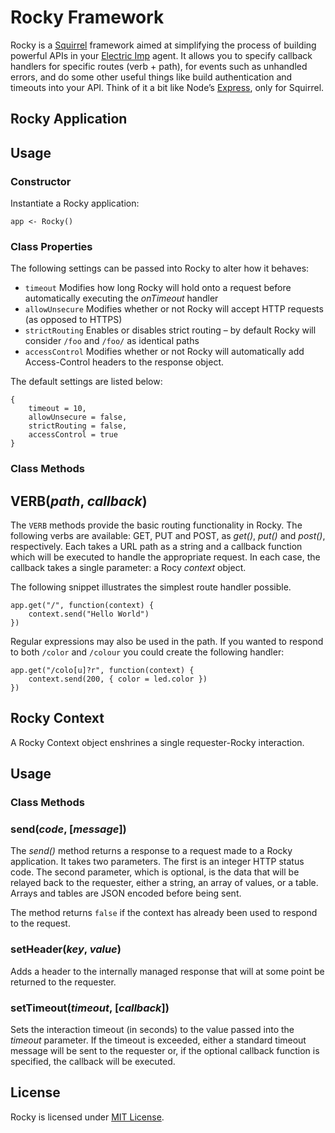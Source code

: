 # Rocky Framework

Rocky is a [Squirrel](http://squirrel-lang.org) framework aimed at simplifying the process of building powerful APIs in your [Electric Imp](http://electricimp.com) agent. It allows you to specify callback handlers for specific routes (verb + path), for events such as unhandled errors, and do some other useful things like build authentication and timeouts into your API. Think of it a bit like Node’s [Express](http://expressjs.com), only for Squirrel.

## Rocky Application

## Usage

### Constructor

Instantiate a Rocky application:

```squirrel
app <- Rocky()
```

### Class Properties

The following settings can be passed into Rocky to alter how it behaves:

- ```timeout``` Modifies how long Rocky will hold onto a request before automatically executing the *onTimeout* handler
- ```allowUnsecure``` Modifies whether or not Rocky will accept HTTP requests (as opposed to HTTPS)
- ```strictRouting``` Enables or disables strict routing &ndash; by default Rocky will consider `/foo` and `/foo/` as identical paths
- ```accessControl``` Modifies whether or not Rocky will automatically add Access-Control headers to the response object.

The default settings are listed below:

```squirrel
{
	timeout = 10,
	allowUnsecure = false,
	strictRouting = false,
	accessControl = true
}
```

### Class Methods

## VERB(*path*, *callback*)

The ```VERB``` methods provide the basic routing functionality in Rocky. The following verbs are available: GET, PUT and POST, as *get()*, *put()* and *post()*, respectively. Each takes a URL path as a string and a callback function which will be executed to handle the appropriate request. In each case, the callback takes a single parameter: a Rocy *context* object.

The following snippet illustrates the simplest route handler possible.

```squirrel
app.get("/", function(context) {
	context.send("Hello World")
})
```

Regular expressions may also be used in the path. If you wanted to respond to both `/color` and `/colour` you could create the following handler:

```squirrel
app.get("/colo[u]?r", function(context) {
	context.send(200, { color = led.color })
})
```

## Rocky Context

A Rocky Context object enshrines a single requester-Rocky interaction.

## Usage

### Class Methods

### send(*code*, [*message*])

The *send()* method returns a response to a request made to a Rocky application. It takes two parameters. The first is an integer HTTP status code. The second parameter, which is optional, is the data that will be relayed back to the requester, either a string, an array of values, or a table. Arrays and tables are JSON encoded before being sent.

The method returns `false` if the context has already been used to respond to the request.

### setHeader(*key*, *value*)

Adds a header to the internally managed response that will at some point be returned to the requester.

### setTimeout(*timeout*, [*callback*])

Sets the interaction timeout (in seconds) to the value passed into the *timeout* parameter. If the timeout is exceeded, either a standard timeout message will be sent to the requester or, if the optional callback function is specified, the callback will be executed. 

## License

Rocky is licensed under [MIT License](./LICENSE).
